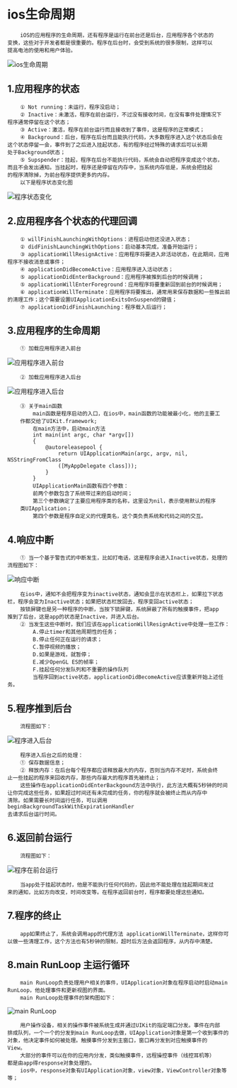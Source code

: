 # ios生命周期
        iOS的应用程序的生命周期，还有程序是运行在前台还是后台，应用程序各个状态的
    变换，这些对于开发者都是很重要的。程序在后台时，会受到系统的很多限制，这样可以
    提高电池的使用和用户体验。
![ios生命周期](ApplicationCycle.png)
    
## 1.应用程序的状态
        ① Not running：未运行，程序没启动；
        ② Inactive：未激活，程序在前台运行，不过没有接收时间，在没有事件处理情况下
    程序通常停留在这个状态；
        ③ Active：激活，程序在前台运行而且接收到了事件，这是程序的正常模式；
        ④ Background：后台，程序在后台而且能执行代码，大多数程序进入这个状态后会在
    这个状态停留一会，事件到了之后进入挂起状态，有的程序经过特殊的请求后可以长期
    处于Background状态；
        ⑤ Supspender：挂起，程序在后台不能执行代码，系统会自动把程序变成这个状态，
    而且不会发出通知。当挂起时，程序还是停留在内存中，当系统内存低是，系统会把挂起
    的程序清除掉，为前台程序提供更多的内存。
        以下是程序状态变化图
![程序状态变化](ApplicationStatus.png)
## 2.应用程序各个状态的代理回调
        ① willFinishLaunchingWithOptions：进程启动但还没进入状态；
        ② didFinishLaunchingWithOptions：启动基本完成，准备开始运行；
        ③ applicationWillResignActive：应用程序将要进入非活动状态，在此期间，应用
    程序不接收消息或事件；
        ④ applicationDidBecomeActive：应用程序进入活动状态；
        ⑤ applicationDidEnterBackground：应用程序被推到后台的时候调用；
        ⑤ applicationWillEnterForeground：应用程序将要重新回到前台的时候调用；
        ⑥ applicationWillTerminate：应用程序将要推出，通常用来保存数据和一些推出前
    的清理工作；这个需要设置UIApplicationExitsOnSuspend的键值；
        ⑦ applicationDidFinishLaunching：程序载入后运行；
## 3.应用程序的生命周期
        ① 加载应用程序进入前台
![应用程序进入前台](ApplicationAtForward.png)

        ② 加载应用程序进入后台
![应用程序进入后台](ApplicationAtBackground.png)

        ③ 关于main函数
            main函数是程序启动的入口，在ios中，main函数的功能被最小化，他的主要工
        作都交给了UIKit.framework;
            在main方法中，启动main方法
            int main(int argc, char *argv[])  
            {  
                @autoreleasepool {  
                    return UIApplicationMain(argc, argv, nil, NSStringFromClass
                    ([MyAppDelegate class]));  
                }  
            }
            UIApplicationMain函数有四个参数：
            前两个参数包含了系统带过来的启动时间；
            第三个参数确定了主要应用程序类的名称，这里设为nil，表示使用默认的程序
        类UIApplication；
            第四个参数是程序自定义的代理类名，这个类负责系统和代码之间的交互。
## 4.响应中断
        ① 当一个基于警告式的中断发生，比如打电话，这是程序会进入Inactive状态，处理的
    流程图如下：
![响应中断](ApplicationBreak.png)

        在ios中，通知不会把程序变为inactive状态，通知会显示在状态栏上，如果拉下状态
    栏，程序会变为Inactive状态；如果把状态栏放回去，程序变回active状态；
        按锁屏键也是另一种程序的中断，当按下锁屏键，系统屏蔽了所有的触摸事件，把app
    推到了后台，这是app的状态是Inactive，并进入后台。
        ② 当发生这些中断时，我们应该在applicationWillResignActive中处理一些工作：
            A.停止timer和其他周期性的任务；
            B.停止任何正在运行的请求；
            C.暂停视频的播放；
            D.如果是游戏，就暂停；
            E.减少OpenGL ES的帧率；
            F.挂起任何分发队列和不重要的操作队列
            当程序回到active状态，applicationDidBecomeActive应该重新开始上述任务。
## 5.程序推到后台
        流程图如下：
![程序进入后台](RunInBackground.png)

        程序进入后台之后的处理：
        ① 保存数据信息；
        ② 释放内存：在后台每个程序都应该释放最大的内存，否则当内存不足时，系统会终
    止一些挂起的程序来回收内存，那些内存最大的程序首先被终止；
        这些操作在applicationDidEnterBackgound方法中执行，此方法大概有5秒钟的时间
    让你完成这些任务，如果超过时间还有未完成的任务，你的程序就会被终止而从内存中
    清除。如果需要长时间运行任务，可以调用beginBackgroundTaskWithExpirationHandler
    去请求后台运行时间。
## 6.返回前台运行
        流程图如下：
![程序在前台运行](RunInForward.png)

        当app处于挂起状态时，他是不能执行任何代码的，因此他不能处理在挂起期间发过
    来的通知，比如方向改变，时间改变等。在程序返回前台时，程序都要处理这些通知。
## 7.程序的终止
        app如果终止了，系统会调用app的代理方法 applicationWillTerminate，这样你可
    以做一些清理工作，这个方法也有5秒钟的限制，超时后方法会返回程序，从内存中清楚。
## 8.main RunLoop 主运行循环
        main RunLoop负责处理用户相关的事件，UIApplication对象在程序启动时启动main
    RunLoop，他处理事件和更新视图的界面。
        main RunLoop处理事件的架构图如下：
![main RunLoop](MainRunLoop.png)

        用户操作设备，相关的操作事件被系统生成并通过UIKit的指定端口分发。事件在内部
    排成队列，一个一个的分发到main RunLoop去做，UIApplication对象是第一个收到事件的 
    对象，他决定事件如何被处理。触摸事件分发到主窗口，窗口再分发到对应触摸事件的
    View。
        大部分的事件可以在你的应用内分发，类似触摸事件，远程操控事件（线控耳机等）
    都是由app得response对象处理的。
        ios中，response对象有UIApplication对象，view对象，ViewController对象等等；
        
        
    
